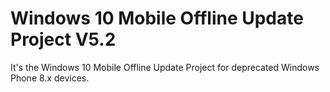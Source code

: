 # Windows 10 Mobile Offline Update Project V5.2

It's the Windows 10 Mobile Offline Update Project for deprecated Windows Phone 8.x devices.
